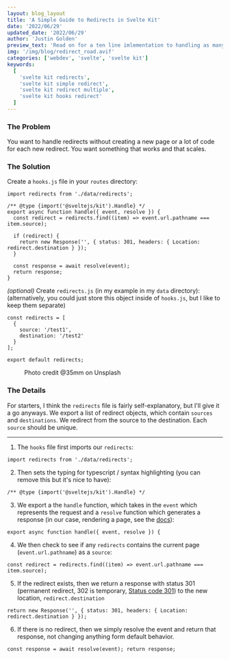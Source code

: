 ```yaml
---
layout: blog_layout
title: 'A Simple Guide to Redirects in Svelte Kit'
date: '2022/06/29'
updated_date: '2022/06/29'
author: 'Justin Golden'
preview_text: 'Read on for a ten line imlementation to handling as many redirects as you need in your Svelte Kit project.'
img: '/img/blog/redirect_road.avif'
categories: ['webdev', 'svelte', 'svelte kit']
keywords:
  [
    'svelte kit redirects',
    'svelte kit simple redirect',
    'svelte kit redirect multiple',
    'svelte kit hooks redirect'
  ]
---
```


### The Problem

You want to handle redirects without creating a new page or a lot of code for each new redirect. You want something that works and that scales.

### The Solution

Create a `hooks.js` file in your `routes` directory:

```
import redirects from './data/redirects';

/** @type {import('@sveltejs/kit').Handle} */
export async function handle({ event, resolve }) {
  const redirect = redirects.find((item) => event.url.pathname === item.source);

  if (redirect) {
    return new Response('', { status: 301, headers: { Location: redirect.destination } });
  }

  const response = await resolve(event);
  return response;
}
```

_(optional)_ Create `redirects.js` (in my example in my `data` directory):
(alternatively, you could just store this object inside of `hooks.js`, but I like to keep them separate)

```
const redirects = [
  {
    source: '/test1',
    destination: '/test2'
  }
];

export default redirects;
```

<figure>
  <picture>
    <source type="image/avif" srcset="/img/blog/redirect_road.avif" alt="">
    <img src="/img/blog/redirect_road.jpg" alt="">
  </picture>
  <figcaption>Photo credit @35mm on Unsplash</figcaption>
</figure>

### The Details

For starters, I think the `redirects` file is fairly self-explanatory, but I'll give it a go anyways. We export a list of redirect objects, which contain `sources` and `destinations`. We redirect from the source to the destination. Each `source` should be unique.

---

1. The `hooks` file first imports our `redirects`:

`import redirects from './data/redirects';`

2. Then sets the typing for typescript / syntax highlighting (you can remove this but it's nice to have):

`/** @type {import('@sveltejs/kit').Handle} */`

3. We export a the `handle` function, which takes in the `event` which represents the request and a `resolve` function which generates a response (in our case, rendering a page, see the [docs](https://kit.svelte.dev/docs/hooks#handle)):

`export async function handle({ event, resolve }) {`

4. We then check to see if any `redirects` contains the current page (`event.url.pathname`) as a `source`:

`const redirect = redirects.find((item) => event.url.pathname === item.source);`

5. If the redirect exists, then we return a response with status 301 (permanent redirect, 302 is temporary, [Status code 301](https://justingolden.me/status-codes/#301)) to the new location, `redirect.destination`

`return new Response('', { status: 301, headers: { Location: redirect.destination } });`

6. If there is no redirect, then we simply resolve the event and return that response, not changing anything form default behavior.

`const response = await resolve(event); return response;`
